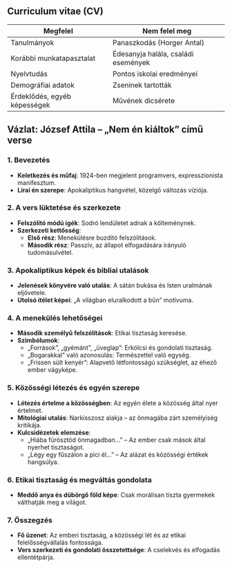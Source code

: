 ## Curriculum vitae (CV)
| Megfelel                     | Nem felel meg                       |
| ---------------------------- | ----------------------------------- |
| Tanulmányok                  | Panaszkodás (Horger Antal)          |
| Korábbi munkatapasztalat     | Édesanyja halála, családi események |
| Nyelvtudás                   | Pontos iskolai eredményei           |
| Demográfiai adatok           | Zseninek tartották                  |
| Érdeklődés, egyéb képességek | Művének dicsérete                   |
## Vázlat: József Attila – „Nem én kiáltok” című verse

### 1. Bevezetés

- **Keletkezés és műfaj**: 1924-ben megjelent programvers, expresszionista manifesztum.
- **Lírai én szerepe**: Apokaliptikus hangvétel, közelgő változás víziója.

### 2. A vers lüktetése és szerkezete

- **Felszólító módú igék**: Sodró lendületet adnak a költeménynek.
- **Szerkezeti kettősség**:
    - **Első rész**: Menekülésre buzdító felszólítások.
    - **Második rész**: Passzív, az állapot elfogadására irányuló tudomásulvétel.

### 3. Apokaliptikus képek és bibliai utalások

- **Jelenések könyvére való utalás**: A sátán bukása és Isten uralmának eljövetele.
- **Utolsó ítélet képei**: „A világban eluralkodott a bűn” motívuma.

### 4. A menekülés lehetőségei

- **Második személyű felszólítások**: Etikai tisztaság keresése.
- **Szimbólumok**:
    - „Források”, „gyémánt”, „üveglap”: Erkölcsi és gondolati tisztaság.
    - „Bogarakkal” való azonosulás: Természettel való egység.
    - „Frissen sült kenyér”: Alapvető létfontosságú szükséglet, az éhező ember vágyképe.

### 5. Közösségi létezés és egyén szerepe

- **Létezés értelme a közösségben**: Az egyén élete a közösség által nyer értelmet.
- **Mitológiai utalás**: Narkisszosz alakja – az önmagába zárt személyiség kritikája.
- **Kulcsidézetek elemzése**:
    - „Hiába fürösztöd önmagadban…” – Az ember csak mások által nyerhet tisztaságot.
    - „Légy egy fűszálon a pici él…” – Az alázat és közösségi értékek hangsúlya.

### 6. Etikai tisztaság és megváltás gondolata

- **Meddő anya és dübörgő föld képe**: Csak morálisan tiszta gyermekek válthatják meg a világot.

### 7. Összegzés

- **Fő üzenet**: Az emberi tisztaság, a közösségi lét és az etikai felelősségvállalás fontossága.
- **Vers szerkezeti és gondolati összetettsége**: A cselekvés és elfogadás ellentétpárja.